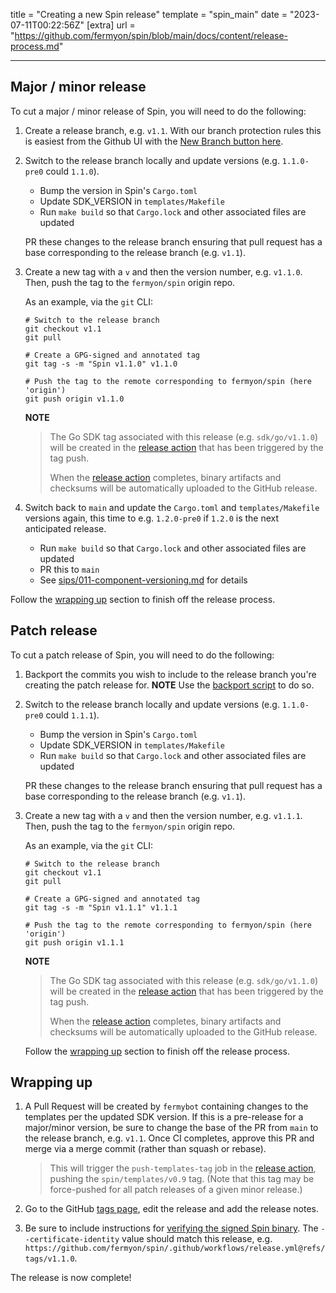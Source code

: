 title = "Creating a new Spin release"
template = "spin_main"
date = "2023-07-11T00:22:56Z"
[extra]
url = "https://github.com/fermyon/spin/blob/main/docs/content/release-process.md"

---

## Major / minor release

To cut a major / minor release of Spin, you will need to do the following:

1. Create a release branch, e.g. `v1.1`. With our branch protection rules this is easiest from the Github UI with the [New Branch button here](https://github.com/fermyon/spin/branches).

1. Switch to the release branch locally and update versions (e.g. `1.1.0-pre0` could `1.1.0`).
   - Bump the version in Spin's `Cargo.toml`
   - Update SDK_VERSION in `templates/Makefile`
   - Run `make build` so that `Cargo.lock` and other associated files are updated

   PR these changes to the release branch ensuring that pull request has a base corresponding to the release branch (e.g. `v1.1`).

1. Create a new tag with a `v` and then the version number, e.g. `v1.1.0`. Then, push the tag to the `fermyon/spin` origin repo.

    As an example, via the `git` CLI:

    ```
    # Switch to the release branch
    git checkout v1.1
    git pull

    # Create a GPG-signed and annotated tag
    git tag -s -m "Spin v1.1.0" v1.1.0

    # Push the tag to the remote corresponding to fermyon/spin (here 'origin')
    git push origin v1.1.0
    ```
    
    **NOTE**
    > The Go SDK tag associated with this release (e.g. `sdk/go/v1.1.0`) will be
    > created in the [release action] that has been triggered by the tag push.
    >
    > When the [release action] completes, binary artifacts and checksums will be
    > automatically uploaded to the GitHub release.

1. Switch back to `main` and update the `Cargo.toml` and `templates/Makefile` versions again, this time to e.g. `1.2.0-pre0` if `1.2.0` is the next anticipated release.
   - Run `make build` so that `Cargo.lock` and other associated files are updated
   - PR this to `main`
   - See [sips/011-component-versioning.md](sips/011-component-versioning.md)
     for details

Follow the [wrapping up](#wrapping-up) section to finish off the release process. 

## Patch release

To cut a patch release of Spin, you will need to do the following:

1. Backport the commits you wish to include to the release branch you're creating the patch release for. **NOTE** Use the [backport script](https://github.com/fermyon/spin/blob/main/.github/gh-backport.sh) to do so.

1. Switch to the release branch locally and update versions (e.g. `1.1.0-pre0` could `1.1.1`).
   - Bump the version in Spin's `Cargo.toml`
   - Update SDK_VERSION in `templates/Makefile`
   - Run `make build` so that `Cargo.lock` and other associated files are updated

   PR these changes to the release branch ensuring that pull request has a base corresponding to the release branch (e.g. `v1.1`).

1. Create a new tag with a `v` and then the version number, e.g. `v1.1.1`. Then, push the tag to the `fermyon/spin` origin repo.

    As an example, via the `git` CLI:

    ```
    # Switch to the release branch
    git checkout v1.1
    git pull

    # Create a GPG-signed and annotated tag
    git tag -s -m "Spin v1.1.1" v1.1.1

    # Push the tag to the remote corresponding to fermyon/spin (here 'origin')
    git push origin v1.1.1
    ```

    **NOTE**
    > The Go SDK tag associated with this release (e.g. `sdk/go/v1.1.0`) will be
    > created in the [release action] that has been triggered by the tag push.
    >
    > When the [release action] completes, binary artifacts and checksums will be
    > automatically uploaded to the GitHub release.

    Follow the [wrapping up](#wrapping-up) section to finish off the release process. 

## Wrapping up

1. A Pull Request will be created by `fermybot` containing changes to the templates per the updated SDK version. If this is a pre-release for a major/minor version, be sure to change the base of the PR from `main` to the release branch, e.g. `v1.1`. Once CI completes, approve this PR and merge via a merge commit (rather than squash or rebase).
   
	>This will trigger the `push-templates-tag` job in the [release action], pushing the `spin/templates/v0.9` tag. (Note that this tag may be force-pushed for all patch releases of a given minor release.)

1. Go to the GitHub [tags page](https://github.com/fermyon/spin/releases),
   edit the release and add the release notes.

1. Be sure to include instructions for
   [verifying the signed Spin binary](./sips/012-signing-spin-releases.md). The
   `--certificate-identity` value should match this release, e.g.
   `https://github.com/fermyon/spin/.github/workflows/release.yml@refs/tags/v1.1.0`.

The release is now complete!

[release action]: https://github.com/fermyon/spin/actions/workflows/release.yml
